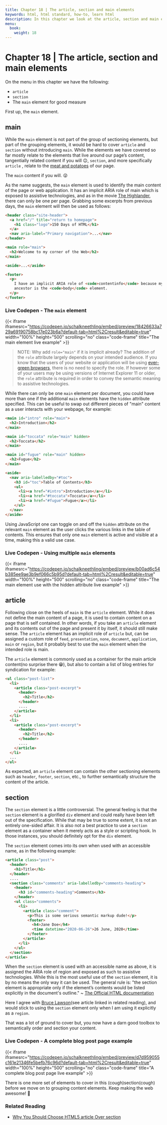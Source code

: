 ```yaml
---
title: Chapter 18 | The article, section and main elements
keywords: html, html standard, how-to, learn html
description: In this chapter we look at the article, section and main elements.
menu:
  book:
    weight: 18
---
```


# Chapter 18 | The article, section and main elements

On the menu in this chapter we have the following:

- `article`
- `section`
- The `main` element for good measure

First up, the `main` element.

## main

While the `main` element is not part of the group of sectioning elements, but part of the grouping elements, it would be hard to cover `article` and `section` without introducing `main`. While the elements we have covered so far mostly relate to the elements that live around our page’s content, tangentially related content if you will 😉, `section`, and more specifically `article` , relate to the [meat and potatoes](https://idioms.thefreedictionary.com/the+meat+and+potatoes) of our page.

The `main` content if you will. 😜

As the name suggests, the `main` element is used to identify the main content of the page or web application. It has an implicit ARIA role of main which is exposed to assistive technologies, and as in the movie [The Highlander](https://www.imdb.com/title/tt0091203/), there can only be one per page. Grabbing some excerpts from previous days, the `main` element will then be used as follows:

```html
<header class="site-header">
  <a href="/" title="return to homepage">
    <h1 class="logo">150 Days of HTML</h1>
  </a>
  <nav aria-label="Primary navigation">...</nav>
</header>

<main role="main">
  <h2>Welcome to my corner of the Web</h2>
</main>

<aside>...</aside>

<footer>
  <p>
    I have an implicit ARIA role of <code>contentinfo</code> because my nearest
    ancestor is the <code>body</code> element.
  </p>
</footer>
```

### Live Codepen - The `main` element

{{< iframe iframesrc="https://codepen.io/schalkneethling/embed/preview/18426633a729a69190758bc17e023b6a?default-tab=html%2Cresult&editable=true" width="100%" height="500" scrolling="no" class="code-frame" title="The main element live example" >}}

> NOTE: Why add `role="main"` if it is implicit already? The addition of the `role` attribute largely depends on your intended audience. If you know that the users of your website or application will be using [ever-green browsers](https://www.techopedia.com/definition/31094/evergreen-browser), there is no need to specify the role. If however some of your users may be using versions of Internet Explorer 11 or older, the `role` attribute is required in order to convey the semantic meaning to assistive technologies.

While there can only be one `main` element per document, you could have more than one if the additional `main` elements have the `hidden` attribute specified. This can be useful to swap out different pieces of "main" content as a user interacts with your webpage, for example:

```html
<main id="intro" role="main">
  <h2>Introduction</h2>
</main>

<main id="toccata" role="main" hidden>
  <h2>Toccata</h2>
</main>

<main id="fugue" role="main" hidden>
  <h2>Fugue</h2>
</main>

<aside>
  <nav aria-labelledby="#toc">
    <h3 id="toc">Table of Contents</h3>
    <ul>
      <li><a href="#intro">Introduction</a></li>
      <li><a href="#toccata">Toccata</a></li>
      <li><a href="#fugue">Fugue</a></li>
    </ul>
  </nav>
</aside>
```

Using JavaScript one can toggle on and off the `hidden` attribute on the relevant `main` element as the user clicks the various links in the table of contents. This ensures that only one `main` element is active and visible at a time, making this a valid use case.

### Live Codepen - Using multiple `main` elements

{{< iframe iframesrc="https://codepen.io/schalkneethling/embed/preview/b00ad6c54b385ee9ae3b9ef066c5b95d?default-tab=html%2Cresult&editable=true" width="100%" height="500" scrolling="no" class="code-frame" title="The main element use with the hidden attribute live example" >}}

## article

Following close on the heels of `main` is the `article` element. While it does not define the main content of a page, it is used to contain content on a page that is self contained. In other words, if you take an `article` element and its contents out of the page and present it by itself, it should still make sense. The `article` element has an implicit role of `article` but, can be assigned a custom role of `feed`, `presentation`, `none`, `document`, `application`, `main` or `region`, but it probably best to use the `main` element when the intended role is main.

The `article` element is commonly used as a container for the main article content(no surprise there 😁), but also to contain a list of blog entries for syndication for example:

```html
<ul class="post-list">
  <li>
    <article class="post-excerpt">
      <header>
        <h2>Title</h2>
      </header>
      ....
    </article>
  </li>
  <li>
    <article class="post-excerpt">
      <header>
        <h2>Title</h2>
      </header>
      ....
    </article>
  </li>
  ...
</ul>
```

As expected, an `article` element can contain the other sectioning elements such as `header`, `footer`, `section`, etc., to further semantically structure the content of the article.

## section

The `section` element is a little controversial. The general feeling is that the `section` element is a glorified `div` element and could really have been left out of the specification. While that may be true to some extent, it is not an entirely one-sided affair. It is also not a best practice to use a `section` element as a container when it merely acts as a style or scripting hook. In those instances, you should definitely opt for the `div` element.

The `section` element comes into its own when used with an accessible name, as in the following example:

```html
<article class="post">
  <header>
    <h1>Title</h1>
  </header>
  ....
  <section class="comments" aria-labelledby="comments-heading">
    <header>
      <h3 id="comments-heading">Comments</h3>
    </header>
    <ul class="comments">
      <li>
        <article class="comment">
          <p>This is some serious semantic markup dude!</p>
          <footer>
            <h4>Jane Doe</h4>
            <time datetime="2020-06-26">26 June, 2020</time>
          </footer>
        </article>
      </li>
    </ul>
  </section>
</article>
```

When the `section` element is used with an accessible name as above, it is assigned the ARIA role of region and exposed as such to assistive technologies. While this is the most useful use of the `section` element, it is by no means the only way it can be used. The general rule is: "the section element is appropriate only if the element’s contents would be listed explicitly in the document's outline." ~ [The Official HTML documentation](https://html.spec.whatwg.org/multipage/sections.html#use-div-for-wrappers)

Here I agree with [Bruce Lawson](https://twitter.com/brucel)(see article linked in related reading), and would stick to using the `section` element only when I am using it explicitly as a `region`.

That was a lot of ground to cover but, you now have a darn good toolbox to semantically order and section your content.

### Live Codepen - A complete blog post page example

{{< iframe iframesrc="https://codepen.io/schalkneethling/embed/preview/d7d959055c161e21346fe5befb76c96d?default-tab=html%2Cresult&editable=true" width="100%" height="500" scrolling="no" class="code-frame" title="A complete blog post page live example" >}}

There is one more set of elements to cover in this (cough)section(cough) before we move on to grouping content elements. Keep making the web awesome! 🐒

### Related Reading

- [Why You Should Choose HTML5 article Over section](https://www.smashingmagazine.com/2020/01/html5-article-section/)
